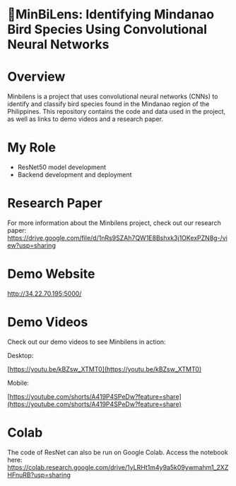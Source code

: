# 🦜MinBiLens: Identifying Mindanao Bird Species Using Convolutional Neural Networks

# Overview
Minbilens is a project that uses convolutional neural networks (CNNs) to identify and classify bird species found in the Mindanao region of the Philippines. This repository contains the code and data used in the project, as well as links to demo videos and a research paper.

# My Role
- ResNet50 model development
- Backend development and deployment

# Research Paper
For more information about the Minbilens project, check out our research paper: https://drive.google.com/file/d/1nRs9SZAh7QW1E8Bshxk3j1OKexPZN8g-/view?usp=sharing

# Demo Website
http://34.22.70.195:5000/

# Demo Videos
Check out our demo videos to see Minbilens in action:

Desktop:

[https://youtu.be/kBZsw_XTMT0](https://youtu.be/kBZsw_XTMT0)

Mobile:

[https://youtube.com/shorts/A419P4SPeDw?feature=share](https://youtube.com/shorts/A419P4SPeDw?feature=share)

# Colab
The code of ResNet can also be run on Google Colab. Access the notebook here: https://colab.research.google.com/drive/1yLRHt1m4y9a5k09ywmahm1_2XZHFnuRB?usp=sharing

